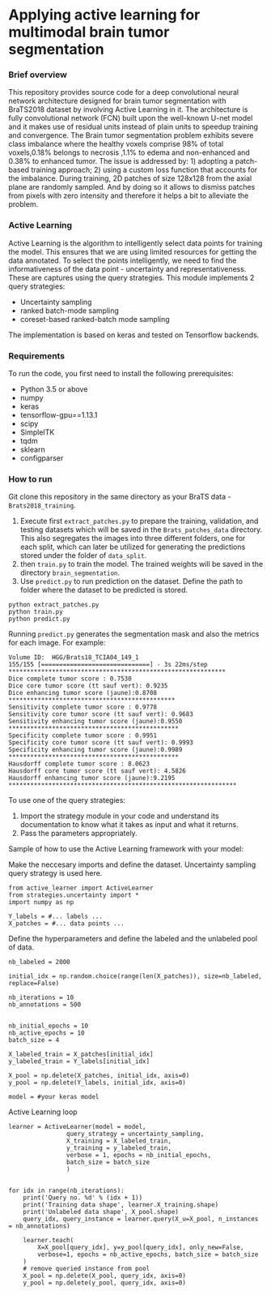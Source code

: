 # Applying active learning for multimodal brain tumor segmentation

### Brief overview

This repository provides source code for a deep convolutional neural network architecture designed for brain tumor segmentation with BraTS2018 dataset by involving Active Learning in it. 
The architecture is fully convolutional network (FCN) built upon the well-known U-net model and it makes use of residual units instead of plain units to speedup training and convergence.
The Brain tumor segmentation problem exhibits severe class imbalance where the healthy voxels comprise 98% of total voxels,0.18% belongs to necrosis ,1.1% to edema and non-enhanced and 0.38% to enhanced tumor. 
The issue is addressed by: 1) adopting a patch-based training approach; 2) using a custom loss function that accounts for the imbalance. 
During training, 2D patches of size 128x128 from the axial plane are randomly sampled. And by doing so it allows to dismiss patches from pixels with zero intensity and therefore it helps a bit to alleviate the problem.

### Active Learning
Active Learning is the algorithm to intelligently select data points for training the model. This ensures that we are using limited resources for getting the data annotated. To select the points intelligently, we need to find the informativeness of the data point - uncertainty and representativeness. These are captures using the query strategies. This module implements 2 query strategies:
* Uncertainty sampling
* ranked batch-mode sampling 
* coreset-based ranked-batch mode sampling

The implementation is based on keras and tested on Tensorflow backends.

### Requirements

To run the code, you first need to install the following prerequisites: 

* Python 3.5 or above
* numpy
* keras
* tensorflow-gpu==1.13.1
* scipy
* SimpleITK
* tqdm
* sklearn
* configparser

### How to run

Git clone this repository in the same directory as your BraTS data - `Brats2018_training`.

1. Execute first `extract_patches.py` to prepare the training, validation, and testing datasets which will be saved in the `Brats_patches_data` directory. This also segregates the images into three different folders, one for each split, which can later be utilized for generating the predictions stored under the folder of `data_split`.
2. then `train.py` to train the model. The trained weights will be saved in the directory `brain_segmentation`.
3. Use `predict.py` to run prediction on the dataset. Define the path to folder where the dataset to be predicted is stored. 

```
python extract_patches.py
python train.py
python predict.py
```
Running `predict.py` generates the segmentation mask and also the metrics for each image. For example:
```
Volume ID:  HGG/Brats18_TCIA04_149_1
155/155 [==============================] - 3s 22ms/step
************************************************************
Dice complete tumor score : 0.7530
Dice core tumor score (tt sauf vert): 0.9235
Dice enhancing tumor score (jaune):0.8708 
**********************************************
Sensitivity complete tumor score : 0.9778
Sensitivity core tumor score (tt sauf vert): 0.9683
Sensitivity enhancing tumor score (jaune):0.9550 
***********************************************
Specificity complete tumor score : 0.9951
Specificity core tumor score (tt sauf vert): 0.9993
Specificity enhancing tumor score (jaune):0.9989 
***********************************************
Hausdorff complete tumor score : 8.0623
Hausdorff core tumor score (tt sauf vert): 4.5826
Hausdorff enhancing tumor score (jaune):9.2195 
***************************************************************
```

To use one of the query strategies:
1. Import the strategy module in your code and understand its documentation to know what it takes as input and what it returns.
2. Pass the parameters appropriately.

Sample of how to use the Active Learning framework with your model:

Make the neccesary imports and define the dataset. Uncertainty sampling query strategy is used here.
```
from active_learner import ActiveLearner
from strategies.uncertainty import *
import numpy as np

Y_labels = #... labels ...
X_patches = #... data points ...
```

Define the hyperparameters and define the labeled and the unlabeled pool of data.
```
nb_labeled = 2000

initial_idx = np.random.choice(range(len(X_patches)), size=nb_labeled, replace=False)

nb_iterations = 10
nb_annotations = 500


nb_initial_epochs = 10
nb_active_epochs = 10
batch_size = 4

X_labeled_train = X_patches[initial_idx]
y_labeled_train = Y_labels[initial_idx]

X_pool = np.delete(X_patches, initial_idx, axis=0)
y_pool = np.delete(Y_labels, initial_idx, axis=0)

model = #your keras model
```

Active Learning loop
```
learner = ActiveLearner(model = model,
		        query_strategy = uncertainty_sampling,
		        X_training = X_labeled_train,
		        y_training = y_labeled_train,
		        verbose = 1, epochs = nb_initial_epochs,
		        batch_size = batch_size
		        )


for idx in range(nb_iterations):
	print('Query no. %d' % (idx + 1))
	print('Training data shape', learner.X_training.shape)
	print('Unlabeled data shape', X_pool.shape)
	query_idx, query_instance = learner.query(X_u=X_pool, n_instances = nb_annotations)

	learner.teach(
	    X=X_pool[query_idx], y=y_pool[query_idx], only_new=False,
	    verbose=1, epochs = nb_active_epochs, batch_size = batch_size
	)
	# remove queried instance from pool
	X_pool = np.delete(X_pool, query_idx, axis=0)
	y_pool = np.delete(y_pool, query_idx, axis=0)
        
```


